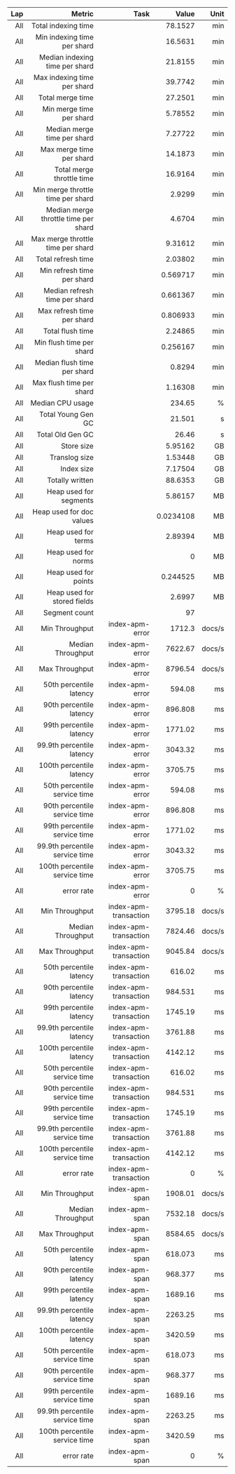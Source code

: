 |   Lap |                               Metric |                  Task |     Value |   Unit |
|------:|-------------------------------------:|----------------------:|----------:|-------:|
|   All |                  Total indexing time |                       |   78.1527 |    min |
|   All |          Min indexing time per shard |                       |   16.5631 |    min |
|   All |       Median indexing time per shard |                       |   21.8155 |    min |
|   All |          Max indexing time per shard |                       |   39.7742 |    min |
|   All |                     Total merge time |                       |   27.2501 |    min |
|   All |             Min merge time per shard |                       |   5.78552 |    min |
|   All |          Median merge time per shard |                       |   7.27722 |    min |
|   All |             Max merge time per shard |                       |   14.1873 |    min |
|   All |            Total merge throttle time |                       |   16.9164 |    min |
|   All |    Min merge throttle time per shard |                       |    2.9299 |    min |
|   All | Median merge throttle time per shard |                       |    4.6704 |    min |
|   All |    Max merge throttle time per shard |                       |   9.31612 |    min |
|   All |                   Total refresh time |                       |   2.03802 |    min |
|   All |           Min refresh time per shard |                       |  0.569717 |    min |
|   All |        Median refresh time per shard |                       |  0.661367 |    min |
|   All |           Max refresh time per shard |                       |  0.806933 |    min |
|   All |                     Total flush time |                       |   2.24865 |    min |
|   All |             Min flush time per shard |                       |  0.256167 |    min |
|   All |          Median flush time per shard |                       |    0.8294 |    min |
|   All |             Max flush time per shard |                       |   1.16308 |    min |
|   All |                     Median CPU usage |                       |    234.65 |      % |
|   All |                   Total Young Gen GC |                       |    21.501 |      s |
|   All |                     Total Old Gen GC |                       |     26.46 |      s |
|   All |                           Store size |                       |   5.95162 |     GB |
|   All |                        Translog size |                       |   1.53448 |     GB |
|   All |                           Index size |                       |   7.17504 |     GB |
|   All |                      Totally written |                       |   88.6353 |     GB |
|   All |               Heap used for segments |                       |   5.86157 |     MB |
|   All |             Heap used for doc values |                       | 0.0234108 |     MB |
|   All |                  Heap used for terms |                       |   2.89394 |     MB |
|   All |                  Heap used for norms |                       |         0 |     MB |
|   All |                 Heap used for points |                       |  0.244525 |     MB |
|   All |          Heap used for stored fields |                       |    2.6997 |     MB |
|   All |                        Segment count |                       |        97 |        |
|   All |                       Min Throughput |       index-apm-error |    1712.3 | docs/s |
|   All |                    Median Throughput |       index-apm-error |   7622.67 | docs/s |
|   All |                       Max Throughput |       index-apm-error |   8796.54 | docs/s |
|   All |              50th percentile latency |       index-apm-error |    594.08 |     ms |
|   All |              90th percentile latency |       index-apm-error |   896.808 |     ms |
|   All |              99th percentile latency |       index-apm-error |   1771.02 |     ms |
|   All |            99.9th percentile latency |       index-apm-error |   3043.32 |     ms |
|   All |             100th percentile latency |       index-apm-error |   3705.75 |     ms |
|   All |         50th percentile service time |       index-apm-error |    594.08 |     ms |
|   All |         90th percentile service time |       index-apm-error |   896.808 |     ms |
|   All |         99th percentile service time |       index-apm-error |   1771.02 |     ms |
|   All |       99.9th percentile service time |       index-apm-error |   3043.32 |     ms |
|   All |        100th percentile service time |       index-apm-error |   3705.75 |     ms |
|   All |                           error rate |       index-apm-error |         0 |      % |
|   All |                       Min Throughput | index-apm-transaction |   3795.18 | docs/s |
|   All |                    Median Throughput | index-apm-transaction |   7824.46 | docs/s |
|   All |                       Max Throughput | index-apm-transaction |   9045.84 | docs/s |
|   All |              50th percentile latency | index-apm-transaction |    616.02 |     ms |
|   All |              90th percentile latency | index-apm-transaction |   984.531 |     ms |
|   All |              99th percentile latency | index-apm-transaction |   1745.19 |     ms |
|   All |            99.9th percentile latency | index-apm-transaction |   3761.88 |     ms |
|   All |             100th percentile latency | index-apm-transaction |   4142.12 |     ms |
|   All |         50th percentile service time | index-apm-transaction |    616.02 |     ms |
|   All |         90th percentile service time | index-apm-transaction |   984.531 |     ms |
|   All |         99th percentile service time | index-apm-transaction |   1745.19 |     ms |
|   All |       99.9th percentile service time | index-apm-transaction |   3761.88 |     ms |
|   All |        100th percentile service time | index-apm-transaction |   4142.12 |     ms |
|   All |                           error rate | index-apm-transaction |         0 |      % |
|   All |                       Min Throughput |        index-apm-span |   1908.01 | docs/s |
|   All |                    Median Throughput |        index-apm-span |   7532.18 | docs/s |
|   All |                       Max Throughput |        index-apm-span |   8584.65 | docs/s |
|   All |              50th percentile latency |        index-apm-span |   618.073 |     ms |
|   All |              90th percentile latency |        index-apm-span |   968.377 |     ms |
|   All |              99th percentile latency |        index-apm-span |   1689.16 |     ms |
|   All |            99.9th percentile latency |        index-apm-span |   2263.25 |     ms |
|   All |             100th percentile latency |        index-apm-span |   3420.59 |     ms |
|   All |         50th percentile service time |        index-apm-span |   618.073 |     ms |
|   All |         90th percentile service time |        index-apm-span |   968.377 |     ms |
|   All |         99th percentile service time |        index-apm-span |   1689.16 |     ms |
|   All |       99.9th percentile service time |        index-apm-span |   2263.25 |     ms |
|   All |        100th percentile service time |        index-apm-span |   3420.59 |     ms |
|   All |                           error rate |        index-apm-span |         0 |      % |
